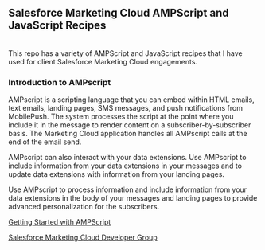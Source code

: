 <h2>Salesforce Marketing Cloud AMPScript and JavaScript Recipes</h2><br>
This repo has a variety of AMPScript and JavaScript recipes that I have used for client Salesforce Marketing Cloud engagements.

<h3>Introduction to AMPscript</h3>

<p>AMPscript is a scripting language that you can embed within HTML emails, text emails, landing pages, SMS messages, and push notifications from MobilePush. The system processes the script at the point where you include it in the message to render content on a subscriber-by-subscriber basis. The Marketing Cloud application handles all AMPscript calls at the end of the email send.</p>

<p>AMPscript can also interact with your data extensions. Use AMPscript to include information from your data extensions in your messages and to update data extensions with information from your landing pages.</p>

<p>Use AMPscript to process information and include information from your data extensions in the body of your messages and landing pages to provide advanced personalization for the subscribers.</p>

[Getting Started with AMPScript](https://developer.salesforce.com/docs/atlas.en-us.mc-programmatic-content.meta/mc-programmatic-content/getStarted-AMPscript.htm)

[Salesforce Marketing Cloud Developer Group](https://github.com/sfmcdg)
